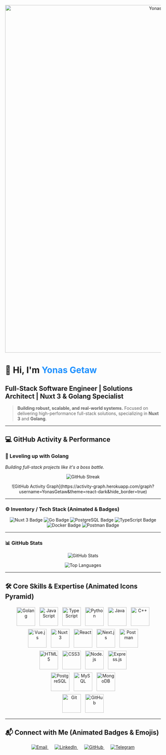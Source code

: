 <!-- HEADER: Animated Intro Banner -->
<p align="center">
  <img src="https://media.giphy.com/media/3ohhwytHcusSCXXOUg/giphy.gif" width="1120" alt="Yonas Getaw Animated Banner"/>
</p>

# 👋 Hi, I'm <span style="color:#1E90FF;">Yonas Getaw</span>
## **Full-Stack Software Engineer | Solutions Architect | Nuxt 3 & Golang Specialist**

> **Building robust, scalable, and real-world systems.** Focused on delivering high-performance full-stack solutions, specializing in **Nuxt 3** and **Golang**.

---

## 💻 GitHub Activity & Performance

### 🚀 Leveling up with **Golang**
*Building full-stack projects like it's a boss battle.*

<p align="center">
  <img src="https://github-readme-streak-stats.herokuapp.com/?user=YonasGetaw&theme=dark&hide_border=true&date_format=M%20j%5B%2C%20Y%5D" alt="GitHub Streak"/>
</p>

<p align="center">
  ![GitHub Activity Graph](https://activity-graph.herokuapp.com/graph?username=YonasGetaw&theme=react-dark&hide_border=true)
</p>

---

### ⚙️ Inventory / Tech Stack (Animated & Badges)

<p align="center">
  <img src="https://img.shields.io/badge/Nuxt%203-00DC82?style=for-the-badge&logo=nuxtdotjs&logoColor=white" alt="Nuxt 3 Badge"/>
  <img src="https://img.shields.io/badge/Go-00ADD8?style=for-the-badge&logo=go&logoColor=white" alt="Go Badge"/>
  <img src="https://img.shields.io/badge/PostgreSQL-316192?style=for-the-badge&logo=postgresql&logoColor=white" alt="PostgreSQL Badge"/>
  <img src="https://img.shields.io/badge/TypeScript-3178C6?style=for-the-badge&logo=typescript&logoColor=white" alt="TypeScript Badge"/>
  <img src="https://img.shields.io/badge/Docker-2496ED?style=for-the-badge&logo=docker&logoColor=white" alt="Docker Badge"/>
  <img src="https://img.shields.io/badge/Postman-FF6C37?style=for-the-badge&logo=postman&logoColor=white" alt="Postman Badge"/>
</p>

---

### 📊 GitHub Stats

<p align="center">
  <img align="center" src="https://github-readme-stats.vercel.app/api?username=YonasGetaw&show_icons=true&theme=dark&hide_border=true&count_private=true" alt="GitHub Stats"/>
</p>

<p align="center">
  <img align="center" src="https://github-readme-stats.vercel.app/api/top-langs/?username=YonasGetaw&layout=compact&langs_count=6&theme=dark&hide_border=true" alt="Top Languages"/>
</p>

---

## 🛠️ Core Skills & Expertise (Animated Icons Pyramid)

<div align="center">

<!-- Row 1: 6 animated icons -->
<img src="https://media.giphy.com/media/3ohhwytHcusSCXXOUg/giphy.gif" title="Golang" width="60" style="margin:5px;"/>
<img src="https://media.giphy.com/media/xT0BKqhdlKCxCNsVTq/giphy.gif" title="JavaScript" width="60" style="margin:5px;"/>
<img src="https://cdn.jsdelivr.net/gh/devicons/devicon/icons/typescript/typescript-original.svg" title="TypeScript" width="60" style="margin:5px;"/>
<img src="https://cdn.jsdelivr.net/gh/devicons/devicon/icons/python/python-original.svg" title="Python" width="60" style="margin:5px;"/>
<img src="https://cdn.jsdelivr.net/gh/devicons/devicon/icons/java/java-original.svg" title="Java" width="60" style="margin:5px;"/>
<img src="https://cdn.jsdelivr.net/gh/devicons/devicon/icons/cplusplus/cplusplus-original.svg" title="C++" width="60" style="margin:5px;"/>

<br/>

<!-- Row 2: 5 icons -->
<img src="https://cdn.jsdelivr.net/gh/devicons/devicon/icons/vuejs/vuejs-original.svg" title="Vue.js" width="60" style="margin:5px;"/>
<img src="https://cdn.jsdelivr.net/gh/devicons/devicon/icons/nuxtjs/nuxtjs-original.svg" title="Nuxt 3" width="60" style="margin:5px;"/>
<img src="https://cdn.jsdelivr.net/gh/devicons/devicon/icons/react/react-original.svg" title="React" width="60" style="margin:5px;"/>
<img src="https://cdn.jsdelivr.net/gh/devicons/devicon/icons/nextjs/nextjs-original.svg" title="Next.js" width="60" style="margin:5px;"/>
<img src="https://img.shields.io/badge/Postman-FF6C37?style=for-the-badge&logo=postman&logoColor=white" title="Postman" width="60" style="margin:5px;"/>

<br/>

<!-- Row 3: 4 icons -->
<img src="https://cdn.jsdelivr.net/gh/devicons/devicon/icons/html5/html5-original.svg" title="HTML5" width="60" style="margin:5px;"/>
<img src="https://cdn.jsdelivr.net/gh/devicons/devicon/icons/css3/css3-original.svg" title="CSS3" width="60" style="margin:5px;"/>
<img src="https://cdn.jsdelivr.net/gh/devicons/devicon/icons/nodejs/nodejs-original.svg" title="Node.js" width="60" style="margin:5px;"/>
<img src="https://cdn.jsdelivr.net/gh/devicons/devicon/icons/express/express-original.svg" title="Express.js" width="60" style="margin:5px;"/>

<br/>

<!-- Row 4: 3 icons -->
<img src="https://cdn.jsdelivr.net/gh/devicons/devicon/icons/postgresql/postgresql-original.svg" title="PostgreSQL" width="60" style="margin:5px;"/>
<img src="https://cdn.jsdelivr.net/gh/devicons/devicon/icons/mysql/mysql-original.svg" title="MySQL" width="60" style="margin:5px;"/>
<img src="https://cdn.jsdelivr.net/gh/devicons/devicon/icons/mongodb/mongodb-original.svg" title="MongoDB" width="60" style="margin:5px;"/>

<br/>

<!-- Row 5: 2 icons -->
<img src="https://cdn.jsdelivr.net/gh/devicons/devicon/icons/git/git-original.svg" title="Git" width="60" style="margin:5px;"/>
<img src="https://cdn.jsdelivr.net/gh/devicons/devicon/icons/github/github-original.svg" title="GitHub" width="60" style="margin:5px;"/>

</div>

---

## 📬 Connect with Me (Animated Badges & Emojis)

<p align="center">
  <a href="mailto:yonasgetaw5444@gmail.com" target="_blank" style="margin: 0 10px;">
    <img src="https://img.shields.io/badge/Email-D14836?style=for-the-badge&logo=gmail&logoColor=white&animation=glow" alt="Email"/>
  </a>
  <a href="https://linkedin.com/in/your-linkedin-profile" target="_blank" style="margin: 0 10px;">
    <img src="https://img.shields.io/badge/LinkedIn-0077B5?style=for-the-badge&logo=linkedin&logoColor=white&animation=glow" alt="LinkedIn"/>
  </a>
  <a href="https://github.com/YonasGetaw" target="_blank" style="margin: 0 10px;">
    <img src="https://img.shields.io/badge/GitHub-100000?style=for-the-badge&logo=github&logoColor=white&animation=glow" alt="GitHub"/>
  </a>
  <a href="https://t.me/@YONAA54" target="_blank" style="margin: 0 10px;">
    <img src="https://img.shields.io/badge/Telegram-26A5E4?style=for-the-badge&logo=telegram&logoColor=white&animation=glow" alt="Telegram"/>
  </a>
</p>

